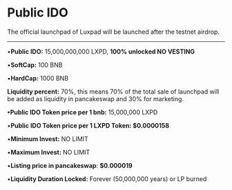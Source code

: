# Public IDO

The official launchpad of Luxpad will be launched after the testnet airdrop.

****

•**Public IDO:** 15,000,000,000 LXPD, **100% unlocked NO VESTING**

•**SoftCap:** 100 BNB

•**HardCap:** 1000 BNB

**Liquidity percent:** 70%, this means 70% of the total sale of launchpad will be added as liquidity in pancakeswap and 30% for marketing.

**•Public IDO Token price per 1 bnb:** 15,000,000 LXPD

•**Public IDO Token price per 1 LXPD Token:  $0.0000158**&#x20;

•**Minimum Invest:** NO LIMIT

•**Maximum Invest:** NO LIMIT

•**Listing price in pancakeswap**: **$0.000019**

•**Liquidity Duration Locked:** Forever (50,000,000 years) or LP burned



